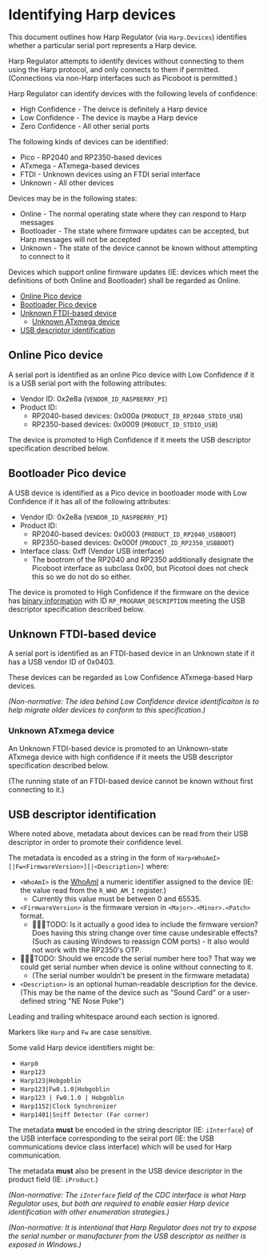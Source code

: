 Identifying Harp devices
===================================================================================================

This document outlines how Harp Regulator (via `Harp.Devices`) identifies whether a particular serial port represents a Harp device.

Harp Regulator attempts to identify devices without connecting to them using the Harp protocol, and only connects to them if permitted. (Connections via non-Harp interfaces such as Picoboot is permitted.)

Harp Regulator can identify devices with the following levels of confidence:

* High Confidence - The deivce is definitely a Harp device
* Low Confidence - The device is maybe a Harp device
* Zero Confidence - All other serial ports

The following kinds of devices can be identified:

* Pico - RP2040 and RP2350-based devices
* ATxmega - ATxmega-based devices
* FTDI - Unknown devices using an FTDI serial interface
* Unknown - All other devices

Devices may be in the following states:

* Online - The normal operating state where they can respond to Harp messages
* Bootloader - The state where firmware updates can be accepted, but Harp messages will not be accepted
* Unknown - The state of the device cannot be known without attempting to connect to it

Devices which support online firmware updates (IE: devices which meet the definitions of both Online and Bootloader) shall be regarded as Online.

<!-- TOC -->

- [Online Pico device](#online-pico-device)
- [Bootloader Pico device](#bootloader-pico-device)
- [Unknown FTDI-based device](#unknown-ftdi-based-device)
    - [Unknown ATxmega device](#unknown-atxmega-device)
- [USB descriptor identification](#usb-descriptor-identification)

<!-- /TOC -->

## Online Pico device

A serial port is identified as an online Pico device with Low Confidence if it is a USB serial port with the following attributes:

* Vendor ID: 0x2e8a (`VENDOR_ID_RASPBERRY_PI`)
* Product ID:
    * RP2040-based devices: 0x000a (`PRODUCT_ID_RP2040_STDIO_USB`)
    * RP2350-based devices: 0x0009 (`PRODUCT_ID_STDIO_USB`)

The device is promoted to High Confidence if it meets the USB descriptor specification described below.

## Bootloader Pico device

A USB device is identified as a Pico device in bootloader mode with Low Confidence if it has all of the following attributes:

* Vendor ID: 0x2e8a (`VENDOR_ID_RASPBERRY_PI`)
* Product ID:
    * RP2040-based devices: 0x0003 (`PRODUCT_ID_RP2040_USBBOOT`)
    * RP2350-based devices: 0x000f (`PRODUCT_ID_RP2350_USBBOOT`)
* Interface class: 0xff (Vendor USB interface)
    * The bootrom of the RP2040 and RP2350 additionally designate the Picoboot interface as subclass 0x00, but Picotool does not check this so we do not do so either.

The device is promoted to High Confidence if the firmware on the device has [binary information](https://github.com/raspberrypi/picotool/blob/de8ae5ac334e1126993f72a5c67949712fd1e1a4/README.md#binary-information) with ID `RP_PROGRAM_DESCRIPTION` meeting the USB descriptor specification described below.

## Unknown FTDI-based device

A serial port is identified as an FTDI-based device in an Unknown state if it has a USB vendor ID of 0x0403.

These devices can be regarded as Low Confidence ATxmega-based Harp devices.

*(Non-normative: The idea behind Low Confidence device identificaiton is to help migrate older devices to conform to this specification.)*

### Unknown ATxmega device

An Unknown FTDI-based device is promoted to an Unknown-state ATxmega device with high confidence if it meets the USB descriptor specification described below.

(The running state of an FTDI-based device cannot be known without first connecting to it.)

## USB descriptor identification

Where noted above, metadata about devices can be read from their USB descriptor in order to promote their confidence level.

The metadata is encoded as a string in the form of `Harp<WhoAmI>[|Fw<FirmwareVersion>][|<Description>]` where:

* `<WhoAmI>` is the [WhoAmI](https://github.com/harp-tech/whoami) a numeric identifier assigned to the device (IE: the value read from the `R_WHO_AM_I` register.)
    * Currently this value must be between 0 and 65535.
* `<FirmwareVersion>` is the firmware version in `<Major>.<Minor>.<Patch>` format.
    * 🧶🧶🧶TODO: Is it actually a good idea to include the firmware version? Does having this string change over time cause undesirable effects? (Such as causing Windows to reassign COM ports) - It also would not work with the RP2350's OTP.
* 🧶🧶🧶TODO: Should we encode the serial number here too? That way we could get serial number when device is online without connecting to it.
    * (The serial number wouldn't be present in the firmware metadata)
* `<Description>` is an optional human-readable description for the device. (This may be the name of the device such as "Sound Card" or a user-defined string "NE Nose Poke")

Leading and trailing whitespace around each section is ignored.

Markers like `Harp` and `Fw` are case sensitive.

Some valid Harp device identifiers might be:

* `Harp0`
* `Harp123`
* `Harp123|Hobgoblin`
* `Harp123|Fw0.1.0|Hobgoblin`
* `Harp123 | Fw0.1.0 | Hobgoblin`
* `Harp1152|Clock Synchronizer`
* `Harp1401|Sniff Detector (Far corner)`

The metadata **must** be encoded in the string descriptor (IE: `iInterface`) of the USB interface corresponding to the seiral port (IE: the USB communications device class interface) which will be used for Harp communication.

The metadata **must** also be present in the USB device descriptor in the product field (IE: `iProduct`.)

*(Non-normative: The `iInterface` field of the CDC interface is what Harp Regulator uses, but both are required to enable easier Harp device identification with other enumeration strategies.)*

*(Non-normative: It is intentional that Harp Regulator does not try to expose the serial number or manufacturer from the USB descriptor as neither is exposed in Windows.)*
